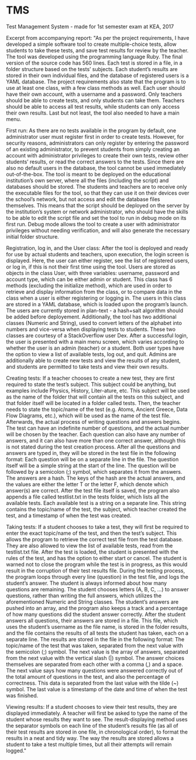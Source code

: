 # TMS
Test Management System - made for 1st semester exam at KEA, 2017

Excerpt from accompanying report:
"As per the project requirements, I have developed a simple software tool to create multiple-choice tests, allow students to take these tests, and save test results for review by the teacher.
The tool was developed using the programming language Ruby. The final version of the source code has 560 lines. Each test is stored in a file, in a folder structure based on the tests’ subjects.
Each student’s results are stored in their own individual files, and the database of registered users is a YAML database.
The project requirements also state that the program is to use at least one class, with a few class methods as well. Each user should have their own account, with a username and a password.
Only teachers should be able to create tests, and only students can take them. Teachers should be able to access all test results, while students can only access their own results.
Last but not least, the tool also needed to have a main menu.

First run:
As there are no tests available in the program by default, one administrator user must register first in order to create tests. However, for security reasons, administrators can only register by entering the password of an existing administrator, to prevent students from simply creating an account with administrator privileges to create their own tests, review other students’ results, or read the correct answers to the tests.
Since there are also no default users in the database, the tool cannot be used immediately out-of-the-box. The tool is meant to be deployed on the educational institution’s own server, where all the files (including the script) and databases should be stored. The students and teachers are to receive only the executable files for the tool, so that they can use it on their devices over the school’s network, but not access and edit the database files themselves.
This means that the script should be deployed on the server by the institution’s system or network administrator, who should have the skills to be able to edit the script file and set the tool to run in debug mode on its first run. Debug mode allows the tool to create a user with administrator privileges without needing verification, and will also generate the necessary initial folder structure.

Registration, log in, and the User class:
After the tool is deployed and ready for use by actual students and teachers, upon execution, the login screen is displayed. Here, the user can either register, see the list of registered users, or log in, if this is not their first time using the tool. Users are stored as objects in the class User, with three variables: username, password and account type, which can be either admin or student. This class has 6 methods (excluding the initialize method), which are used in order to retrieve and display information from the class, or to compare data in the class when a user is either registering or logging in.
The users in this class are stored in a YAML database, which is loaded upon the program’s launch. The users are currently stored in plan-text - a hash+salt algorithm should be added before deployement. Additionally, the tool has two additional classes (Numeric and String), used to convert letters of the alphabet into numbers and vice-versa when displaying tests to students. These two classes are courtesy of a StackOverflow user Dex.
After a successful login, the user is presented with a main menu screen, which varies according to whether the user is an admin (teacher) or a student. Both user types have the option to view a list of available tests, log out, and quit. Admins are additionally able to create new tests and view the results of any student, and students are permitted to take tests and view their own results.

Creating tests:
If a teacher chooses to create a new test, they are first required to state the test’s subject. This subject could be anything, but examples include Physics, History, Liter-ature, etc. This subject will be used as the name of the folder that will contain all the tests on this subject, and that folder itself will be located in a folder called tests. Then, the teacher needs to state the topic/name of the test (e.g. Atoms, Ancient Greece, Data Flow Diagrams, etc.), which will be used as the name of the test file. Afterwards, the actual process of writing questions and answers begins. The test can have an indefinite number of questions, and the actual number will be chosen by the teacher.
Each question can also have any number of answers, and it can also have more than one correct answer, although this is not stated during the test creation process. After all the questions and answers are typed in, they will be stored in the test file in the following format: Each question will be on a separate line in the file. The question itself will be a simple string at the start of the line. The question will be followed by a semicolon (;) symbol, which separates it from the answers. The answers are a hash. The keys of the hash are the actual answers, and the values are either the letter T or the letter F, which denote which answer(s) are correct. After the test file itself is saved, the program also appends a file called testlist.txt in the tests folder, which lists all the available tests.
Each available test is a string on a separate line. This string contains the topic/name of the test, the subject, which teacher created the test, and a timestamp of when the test was created.

Taking tests:
If a student chooses to take a test, they will first be required to enter the exact topic/name of the test, and then the test’s subject. This allows the program to retrieve the correct test file from the test database. They are also allowed to view the list of available tests, read from the testlist.txt file. After the test is loaded, the student is presented with the rules of the test, and has the option to either start or cancel. The student is warned not to close the program while the test is in progress, as this would result in the corruption of their test results file. During the testing process, the program loops through every line (question) in the test file, and logs the student’s answer. The student is always informed about how many questions are remaining.
The student chooses letters (A, B, C, …) to answer questions, rather than writing the full answers, which utilizes the aforementioned Numeric and String classes. The student’s answers are pushed into an array, and the program also keeps a track and a percentage of how many questions did the student answer correctly. After the student answers all questions, their answers are stored in a file. This file, which uses the student’s username as the file name, is stored in the folder results, and the file contains the results of all tests the student has taken, each on a separate line. The results are stored in the file in the following format: The topic/name of the test that was taken, separated from the next value with the semicolon (;) symbol. 
The next value is the array of answers, separated from the next value with the vertical slash (|) symbol. The answer choices themselves are separated from each other with a comma (,) and a space. The next value says how many questions were answered correctly out of the total amount of questions in the test, and also the percentage of correctness. This data is separated from the last value with the tilde (~) symbol. The last value is a timestamp of the date and time of when the test was finished.

Viewing results:
If a student chooses to view their test results, they are displayed immediately. A teacher will first be asked to type the name of the student whose results they want to see. The result-displaying method uses the separator symbols on each line of the student’s results file (as all of their test results are stored in one file, in chronological order), to format the results in a neat and tidy way. The way the results are stored allows a student to take a test multiple times, but all their attempts will remain logged."
